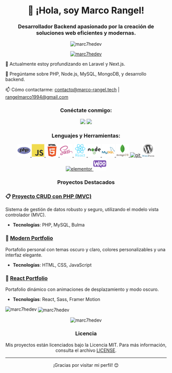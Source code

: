 <h1 align="center">👋 ¡Hola, soy Marco Rangel!</h1>
<h3 align="center">Desarrollador Backend apasionado por la creación de soluciones web eficientes y modernas.</h3>

<p align="center">
  <img src="https://komarev.com/ghpvc/?username=marc7hedev&label=Profile%20views&color=0e75b6&style=flat" alt="marc7hedev" />
</p>
<p align="center">
  <a href="https://github.com/ryo-ma/github-profile-trophy">
    <img src="https://github-profile-trophy.vercel.app/?username=marc7hedev&theme=darkhub" alt="marc7hedev" />
  </a>
</p>

🌱 Actualmente estoy profundizando en Laravel y Next.js.

💬 Pregúntame sobre PHP, Node.js, MySQL, MongoDB, y desarrollo backend.

📫 Cómo contactarme: [contacto@marco-rangel.tech](mailto:contacto@marco-rangel.tech) | [rangelmarco1994@gmail.com](mailto:rangelmarco1994@gmail.com)

<h3 align="center">Conéctate conmigo:</h3>
<p align="center">
  <a href="https://www.linkedin.com/in/marcorangeldev/"><img src="https://img.shields.io/badge/-LinkedIn-0A66C2?logo=linkedin&logoColor=white" /></a>
  <a href="https://x.com/MarcSie7e"><img src="https://img.shields.io/badge/-X-1DA1F2?logo=twitter&logoColor=white" /></a>
</p>

<h3 align="center">Lenguajes y Herramientas:</h3>
<p align="center">
  <a href="https://www.php.net/" target="_blank" rel="noreferrer"> <img src="https://raw.githubusercontent.com/devicons/devicon/master/icons/php/php-original.svg" alt="php" width="40" height="40"/> </a>
  <a href="https://www.w3schools.com/js/" target="_blank" rel="noreferrer"> <img src="https://raw.githubusercontent.com/devicons/devicon/master/icons/javascript/javascript-original.svg" alt="javascript" width="40" height="40"/> </a>
  <a href="https://www.w3.org/html/" target="_blank" rel="noreferrer"> <img src="https://raw.githubusercontent.com/devicons/devicon/master/icons/html5/html5-original-wordmark.svg" alt="html5" width="40" height="40"/> </a>
  <a href="https://sass-lang.com/" target="_blank" rel="noreferrer"> <img src="https://raw.githubusercontent.com/devicons/devicon/master/icons/sass/sass-original.svg" alt="sass" width="40" height="40"/> </a>
  <a href="https://reactjs.org/" target="_blank" rel="noreferrer"> <img src="https://raw.githubusercontent.com/devicons/devicon/master/icons/react/react-original-wordmark.svg" alt="react" width="40" height="40"/> </a>
  <a href="https://nodejs.org/" target="_blank" rel="noreferrer"> <img src="https://raw.githubusercontent.com/devicons/devicon/master/icons/nodejs/nodejs-original-wordmark.svg" alt="nodejs" width="40" height="40"/> </a>
  <a href="https://www.mysql.com/" target="_blank" rel="noreferrer"> <img src="https://raw.githubusercontent.com/devicons/devicon/master/icons/mysql/mysql-original-wordmark.svg" alt="mysql" width="40" height="40"/> </a>
  <a href="https://www.mongodb.com/" target="_blank" rel="noreferrer"> <img src="https://raw.githubusercontent.com/devicons/devicon/master/icons/mongodb/mongodb-original-wordmark.svg" alt="mongodb" width="40" height="40"/> </a>
  <a href="https://git-scm.com/" target="_blank" rel="noreferrer"> <img src="https://www.vectorlogo.zone/logos/git-scm/git-scm-icon.svg" alt="git" width="40" height="40"/> </a>
  <a href="https://wordpress.org/" target="_blank" rel="noreferrer"> <img src="https://raw.githubusercontent.com/devicons/devicon/master/icons/wordpress/wordpress-original.svg" alt="wordpress" width="40" height="40"/> </a>
  <a href="https://elementor.com/" target="_blank" rel="noreferrer"> <img src="https://raw.githubusercontent.com/devicons/devicon/master/icons/elementor/elementor-original.svg" alt="elementor" width="40" height="40"/> </a>
  <a href="https://woocommerce.com/" target="_blank" rel="noreferrer"> <img src="https://raw.githubusercontent.com/devicons/devicon/master/icons/woocommerce/woocommerce-original.svg" alt="woocommerce" width="40" height="40"/> </a>
</p>

<h3 align="center">Proyectos Destacados</h3>

### 📋 [Proyecto CRUD con PHP (MVC)](https://github.com/marc7hedev/MVCProject)
Sistema de gestión de datos robusto y seguro, utilizando el modelo vista controlador (MVC).
- **Tecnologías**: PHP, MySQL, Bulma

### 🎨 [Modern Portfolio](https://github.com/marc7hedev/portfoliov1)
Portafolio personal con temas oscuro y claro, colores personalizables y una interfaz elegante.
- **Tecnologías**: HTML, CSS, JavaScript

### 💼 [React Portfolio](https://marco-rangel.tech)
Portafolio dinámico con animaciones de desplazamiento y modo oscuro.
- **Tecnologías**: React, Sass, Framer Motion

<p align="center">
  <img align="left" src="https://github-readme-stats.vercel.app/api/top-langs?username=marc7hedev&show_icons=true&locale=en&layout=compact" alt="marc7hedev" />
</p>
<p>&nbsp;<img align="center" src="https://github-readme-stats.vercel.app/api?username=marc7hedev&show_icons=true&locale=en" alt="marc7hedev" /></p>
<p align="center">
  <img align="center" src="https://github-readme-streak-stats.herokuapp.com/?user=marc7hedev&theme=dark" alt="marc7hedev" />
</p>

<h3 align="center">Licencia</h3>
<p align="center">Mis proyectos están licenciados bajo la Licencia MIT. Para más información, consulta el archivo <a href="https://github.com/marc7hedev?tab=repositories">LICENSE</a>.</p>

---

<p align="center">¡Gracias por visitar mi perfil! 😊</p>
